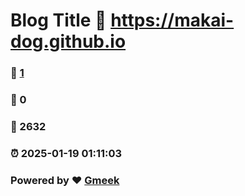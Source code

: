 # Blog Title :link: https://makai-dog.github.io 
### :page_facing_up: [1](https://makai-dog.github.io/tag.html) 
### :speech_balloon: 0 
### :hibiscus: 2632 
### :alarm_clock: 2025-01-19 01:11:03 
### Powered by :heart: [Gmeek](https://github.com/Meekdai/Gmeek)
